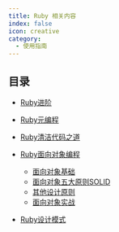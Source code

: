 ```yaml
---
title: Ruby 相关内容
index: false
icon: creative
category:
  - 使用指南
---
```


## 目录

- [Ruby进阶](ruby-advince.md)

- [Ruby元编程](ruby-meta.md)

- [Ruby清洁代码之道](ruby-cleancode.md)

- [Ruby面向对象编程](ruby-object.md)
  - [面向对象基础]()
  - [面向对象五大原则SOLID]()
  - [其他设计原则]()
  - [面向对象实战]()

- [Ruby设计模式](ruby-design.md)

